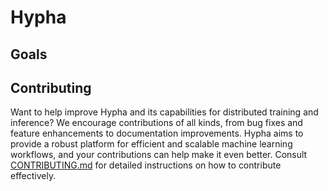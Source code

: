 # Hypha

## Goals

<!-- TODO: Clearly define the goals of the project -->
<!-- TODO: Add short overview describing the main components purpose . -->

## Contributing

Want to help improve Hypha and its capabilities for distributed training and inference? We encourage contributions of all kinds, from bug fixes and feature enhancements to documentation improvements. Hypha aims to provide a robust platform for efficient and scalable machine learning workflows, and your contributions can help make it even better. Consult [CONTRIBUTING.md](CONTRIBUTING.md) for detailed instructions on how to contribute effectively.
